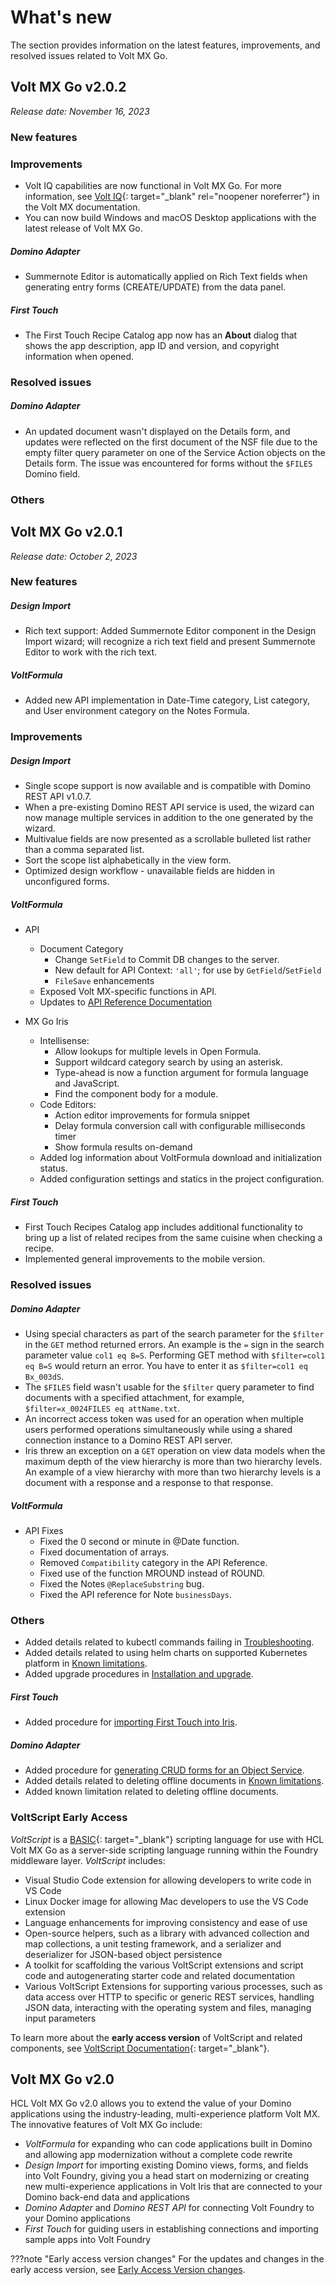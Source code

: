 # What's new

The section provides information on the latest features, improvements, and resolved issues related to Volt MX Go.


## Volt MX Go v2.0.2
*Release date: November 16, 2023*
### New features

### Improvements

- Volt IQ capabilities are now functional in Volt MX Go. For more information, see [Volt IQ](https://opensource.hcltechsw.com/volt-mx-docs/95/docs/documentation/Iris/iris_user_guide/Content/Volt_IQ.html){: target="_blank" rel="noopener noreferrer"} in the Volt MX documentation.
- You can now build Windows and macOS Desktop applications with the latest release of Volt MX Go.

##### Domino Adapter 

- Summernote Editor is automatically applied on Rich Text fields when generating entry forms (CREATE/UPDATE) from the data panel. 

##### First Touch

- The First Touch Recipe Catalog app now has an **About** dialog that shows the app description, app ID and version, and copyright information when opened. 

### Resolved issues

##### Domino Adapter 

- An updated document wasn't displayed on the Details form, and updates were reflected on the first document of the NSF file due to the empty filter query parameter on one of the Service Action objects on the Details form. The issue was encountered for forms without the `$FILES` Domino field.

### Others



## Volt MX Go v2.0.1
*Release date: October 2, 2023*
### New features
##### Design Import

- Rich text support: Added Summernote Editor component in the Design Import wizard; will recognize a rich text field and present Summernote Editor to work with the rich text.

##### VoltFormula

- Added new API implementation in Date-Time category, List category,
and User environment category on the Notes Formula.

### Improvements

##### Design Import

- Single scope support is now available and is compatible with Domino REST API v1.0.7.
- When a pre-existing Domino REST API service is used, the wizard can now manage multiple services in addition to the one generated by the wizard.
- Multivalue fields are now presented as a scrollable bulleted list rather than a comma separated list.
- Sort the scope list alphabetically in the view form.
- Optimized design workflow - unavailable fields are hidden in unconfigured forms. 

##### VoltFormula

- API
    - Document Category
        - Change `SetField` to Commit DB changes to the server.
        - New default for API Context: `'all'`; for use by `GetField`/`SetField`
        - `FileSave` enhancements
    - Exposed Volt MX-specific functions in API.
    - Updates to [API Reference Documentation](../javadoc/index.html)


- MX Go Iris
    - Intellisense:
        - Allow lookups for multiple levels in Open Formula.
        - Support wildcard category search by using an asterisk.
        - Type-ahead is now a function argument for formula language and JavaScript.
        - Find the component body for a module.
    - Code Editors:
        - Action editor improvements for formula snippet
        - Delay formula conversion call with configurable milliseconds timer
        - Show formula results on-demand
    - Added log information about VoltFormula download and initialization status.
    - Added configuration settings and statics in the project configuration.
  
##### First Touch

- First Touch Recipes Catalog app includes additional functionality to bring up a list of related recipes from the same cuisine when checking a recipe. 
- Implemented general improvements to the mobile version. 

### Resolved issues

##### Domino Adapter
- Using special characters as part of the search parameter for the `$filter` in the `GET` method returned errors. An example is the `=` sign in the search parameter value `col1 eq B=S`. Performing GET method with `$filter=col1 eq B=S` would return an error. You have to enter it as `$filter=col1 eq Bx_003dS`.
- The `$FILES` field wasn't usable for the `$filter` query parameter to find documents with a specified attachment, for example, `$filter=x_0024FILES eq attName.txt`. 
- An incorrect access token was used for an operation when multiple users performed operations simultaneously while using a shared connection instance to a Domino REST API server.  
- Iris threw an exception on a `GET` operation on view data models when the maximum depth of the view hierarchy is more than two hierarchy levels. An example of a view hierarchy with more than two hierarchy levels is a document with a response and a response to that response. 

##### VoltFormula

- API Fixes
    - Fixed the 0 second or minute in @Date function.
    - Fixed documentation of arrays.
    - Removed `Compatibility` category in the API Reference.
    - Fixed use of the function MROUND instead of ROUND.
    - Fixed the Notes `@ReplaceSubstring` bug.
    - Fixed the API reference for Note `businessDays`.

### Others

- Added details related to kubectl commands failing in [Troubleshooting](troubleshoot.md).
- Added details related to using helm charts on supported Kubernetes platform in [Known limitations](knownlimitation.md).
- Added upgrade procedures in [Installation and upgrade](../tutorials/installation.md). 
##### First Touch
- Added procedure for [importing First Touch into Iris](../howto/importft.md).
##### Domino Adapter
- Added procedure for [generating CRUD forms for an Object Service](../howto/codegen.md).
- Added details related to deleting offline documents in [Known limitations](knownlimitation.md).
- Added known limitation related to deleting offline documents. 

### VoltScript Early Access

*VoltScript* is a [BASIC](https://en.wikipedia.org/wiki/BASIC){: target="_blank"} scripting language for use with HCL Volt MX Go as a server-side scripting language running within the Foundry middleware layer. *VoltScript* includes:

- Visual Studio Code extension for allowing developers to write code in VS Code
- Linux Docker image for allowing Mac developers to use the VS Code extension
- Language enhancements for improving consistency and ease of use
- Open-source helpers, such as a library with advanced collection and map collections, a unit testing framework, and a serializer and deserializer for JSON-based object persistence
- A toolkit for scaffolding the various VoltScript extensions and script code and autogenerating starter code and related documentation
- Various VoltScript Extensions for supporting various processes, such as data access over HTTP to specific or generic REST services, handling JSON data, interacting with the operating system and files, managing input parameters

To learn more about the **early access version** of VoltScript and related components, see [VoltScript Documentation](https://help.hcltechsw.com/docs/voltscript/early-access/index.html){: target="_blank"}.  


## Volt MX Go v2.0

HCL Volt MX Go v2.0 allows you to extend the value of your Domino applications using the industry-leading, multi-experience platform Volt MX. The innovative features of Volt MX Go include:

- *VoltFormula* for expanding who can code applications built in Domino and allowing app modernization without a complete code rewrite 
- *Design Import* for importing existing Domino views, forms, and fields into Volt Foundry, giving you a head start on modernizing or creating new multi-experience applications in Volt Iris that are connected to your Domino back-end data and applications
- *Domino Adapter* and *Domino REST API* for connecting Volt Foundry to your Domino applications
- *First Touch* for guiding users in establishing connections and importing sample apps into Volt Foundry

???note "Early access version changes"
    For the updates and changes in the early access version, see [Early Access Version changes](earlyaccesschanges.md).
